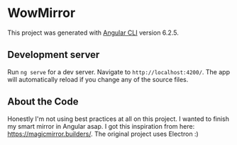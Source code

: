 # WowMirror

This project was generated with [Angular CLI](https://github.com/angular/angular-cli) version 6.2.5.

## Development server

Run `ng serve` for a dev server. Navigate to `http://localhost:4200/`. The app will automatically reload if you change any of the source files.

## About the Code

Honestly I'm not using best practices at all on this project. I wanted to finish my smart mirror in Angular asap. I got this inspiration from here: https://magicmirror.builders/. The original project uses Electron :)



